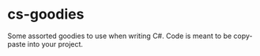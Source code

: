 # cs-goodies
Some assorted goodies to use when writing C#. Code is meant to be copy-paste into your project.

